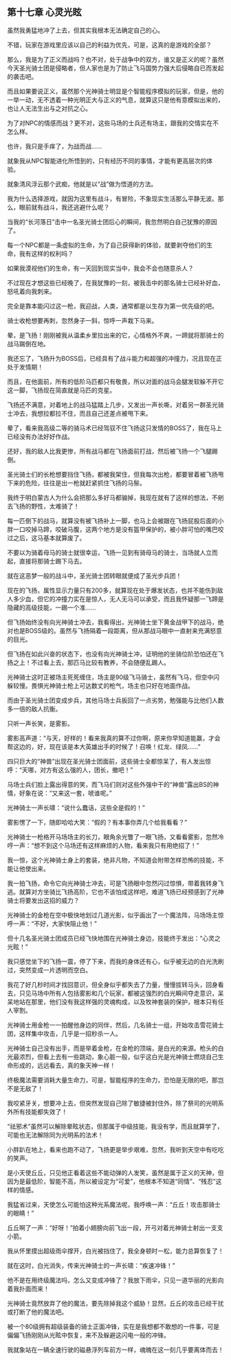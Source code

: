 ## 第十七章 心灵光眩

虽然我勇猛地冲了上去，但其实我根本无法确定自己的心。

不错，玩家在游戏里应该以自己的利益为优先，可是，这真的是游戏的全部？

那么，我是为了正义而战吗？也不对，处于战争中的双方，谁又是正义的呢？虽然今天圣光骑士团是侵略者，但人家也是为了防止飞马国势力强大后侵略自已而发起的袭击吧。

而且如果要说正义，虽然那个光神骑士明显是个智能程序模拟的玩家，但是，他的一举一动，无不透着一种光明正大与正义的气息，就算这只是他有意模拟出来的，也让人无法生出与之对抗之心。

为了对NPC的情感而战？更不对，这些马场的士兵还有场主，跟我的交情实在不怎么样。

也许，我只是手痒了，为战而战……

就象我从NPC智能进化所悟到的，只有经历不同的事情，才能有更高层次的体验。

就象清风浮云那个武痴，他就是以“战”做为悟道的方法。

我为什么选择游戏，就因为这里有战斗，有冒险，不象现实生活那么平静无波。那么，眼前就有战斗，我还逃避什么呢？

当我的“长河落日”击中一名圣光骑士团后心的瞬间，我忽然明白自己犹豫的原因了。

每一个NPC都是一条虚拟的生命，为了自己获得新的体验，就要剥夺他们的生命，我有这样的权利吗？

如果我漠视他们的生命，有一天回到现实当中，我会不会也随意杀人？

不过现在才想这些已经晚了，在我犹豫的一刻，被我击中的那名骑士已经补好血，怒吼着向我刺来。

完全是靠本能闪过这一枪，我迎战，人类，通常都是以生存为第一优先级的吧。

骑士收枪想要再刺，忽然身子一斜，惊呼一声栽下马来。

晕，是飞扬！刚刚被我从温柔乡里拉出来的它，心情格外不爽，一蹄就将那骑士的战马踹倒在地。

我还忘了，飞扬升为BOSS后，已经具有了战斗能力和超强的冲撞力，况且现在正处于发情期！

而且，在他面前，所有的低阶马匹都只有敬畏，所以对面的战马会腿发软躲不开它这一脚，飞扬现在简直就是马匹的克星。

飞扬还不满意，对着地上的战马猛踏上几步，又发出一声长嘶，对着另一群圣光骑士冲去，我想拉都拉不住，而且自己还差点被甩下来。

晕了，看来我高级二等的骑马术已经驾驭不住飞扬这只发情的BOSS了，我在马上已经没有办法好好作战。

还好，我的敌人比我更惨，所有战马都在飞扬面前打战，然后被飞扬一个飞腿踢倒。

圣光骑士们的长枪想要挡住飞扬，都被我架住，但我每次出枪，都要冒着被飞扬甩下来的危险，往往是出一枪就赶紧抓住飞扬的马鬃。

我终于明白蒙古人为什么会把那么多好马都骟掉，我现在就有了这样的想法，不剜去飞扬的野性，太难骑了！

每一匹倒下的战马，就算没有被飞扬补上一脚，也马上会被跟在飞扬屁股后面的小胖一口咬掉马蹄，咬破马腹，这两个地方是没有盔甲保护的，被小胖可怕的嘴巴咬过之后，这马基本就算废了。

不要以为骑着母马的骑士就很幸运，飞扬一见到有骑母马的骑士，当场就人立而起，直接将那骑士踢下马去。

就在这恶梦一般的战斗中，圣光骑士团转眼就便成了圣光步兵团！

现在的飞扬，属性显示力量只有200多，就算现在处于爆发状态，也并不能伤到敌人多少血，但它的冲撞力实在是惊人，无人无马可以承受，而且我怀疑那一飞蹄是隐藏的高级技能，一踢一个准……

但飞扬始终没有向光神骑士冲去，我看得出，光神骑士坐下黄金战甲下的战马，绝对也是BOSS级的。虽然与飞扬隔着一段距离，但从那战马眼中一直射来充满怒意的目光。

但飞扬在如此兴奋的状态下，也没有向光神骑士冲，证明他的坐骑位阶恐怕还在飞扬之上！不过看上去，那匹马比较有教养，不会随便乱踢人。

光神骑士这时正被场主死死缠住，场主是90级飞马骑士，虽然有飞马，但空中闪躲较慢。畏惧光神骑士枪上可达数丈的枪气，场主也只好在地面作战。

而由于圣光骑士团变成步兵，其他马场士兵扳回了一点劣势，勉强能与比他们人数多一倍的敌人抗衡。

只听一声长笑，是雾影。

雾影高声道：“与天，好样的！看来我真的算不过你啊，原来你早知道能赢，才会帮这边的，好，现在该是本大英雄出手的时候了！召唤！红龙、绿凤……”

四只巨大的“神兽”出现在圣光骑士团面前，这些骑士全都惊呆了，有人发出惊呼：“天哪，对方有这么强的人，团长，撤吧！”

马场士兵们脸上露出得意的笑，而飞马们则对这些外强中干的“神兽”露出BS的神情，好象在说：“又来这一套，唬谁呢。”

光神骑士一声长啸：“说什么蠢话，这些全是假的！”

雾影愣了一下，随即哈哈大笑：“假的？有本事你弄几个给我看看？”

光神骑士一枪格开马场场主的长刀，眼角余光瞥了一眼飞扬，又看看雾影，忽然冷哼一声：“想不到这个马场还有这样麻烦的人物，看来我只有用绝招了！”

我一惊，这个光神骑士身上的套装，绝非凡物，不知道会附带怎样恐怖的技能，不能让他使出来。

我一拍飞扬，命令它向光神骑士冲去，可是飞扬眼中忽然闪过惊惧，带着我转身飞逃。就算对方坐骑比飞扬高阶，它也不该怕成这样吧，难道飞扬已经预感到了光神骑士将要发出这招的威力？

光神骑士的金枪在空中极快地划过几道光影，似乎画出了一个魔法阵，马场场主惊呼一声：“不好，大家快阻止他！”

但十几名圣光骑士团成员已经飞快地围在光神骑士身边，技能终于发出：“心灵之光眩！”

我只感觉坐下的飞扬一震，停了下来，而我的身体还有心，似乎被无边的白光洗刷过，突然变成一片透明而空白。

我花了好几秒时间才找回意识，但全身似乎都失去了力量，慢慢拔转马头，回身看去，只见马场中所有人包括雾影和几个玩家，都被这强烈的白光瞬间夺走意识，呆呆地站在那里，他们没有我这样强的灵魂构成，以及牧神套装的保护，根本只有任人宰割。

光神骑士用金枪一一拍醒他身边的同伴，然后，几名骑士一组，开始攻击雪花骑士团，这样集中攻击，几乎是一招秒杀一人。

光神骑士自己没有出手，而是举着金枪，在金枪的顶端，是白光的来源。枪头的白光最浓烈，但看上去有一些跳动，象心脏一般，似乎这白光是光神骑士燃烧自己生命形成的，远远看去，真的象天神一样！

终极魔法需要消耗大量生命力，可是，智能程序的生命力，恐怕是无限的吧，那岂不是无敌了！

我咬紧牙关，想要冲上去，但突然发现自己除了敏捷被封住外，除了祭司的光明系外所有技能都失效了！

“祛邪术”虽然可以解除晕眩状态，但那属于中级技能，我没有学，而且就算学了，可能也无法解除同为光明系的法术！

小胖趴在地上，看来也跑不动了，飞扬更是举步艰难，忽然，我听到天空中有吃吃的笑声。

是小天使丘丘，只见他正看着这些不能动弹的人发笑，虽然是属于正义的天神，但因为是最低阶，智能不高，所以被设定为“可爱”，他根本不知道“同情”、“残忍”这样的情感。

我猛省过来，天使怎么可能怕这种光系魔法呢，我呼唤一声：“丘丘！攻击那骑士的眼睛！”

丘丘啊了一声：“好呀！”拍着小翅膀向前飞出一段，开弓对着光神骑士射出一支支小箭。

我从怀里摸出超级雨伞撑开，白光被挡住了，我全身顿时一松，能力总算恢复了！

就在这时，白光消失，传来光神骑士的一声长啸：“疾速冲锋！”

他不是在用终级魔法吗，怎么又变成冲锋了？我放下雨伞，只见一道华丽的光影向着我扑面而来！

光神骑士竟然放弃了他的魔法，要先除掉我这个威胁！显然，丘丘的攻击已经干扰或打断了他的魔法吧。

被一个80级拥有超级装备的骑士正面冲锋，实在是我想都不敢想的一件事，可是偏偏飞扬刚刚从光眩中恢复，来不及躲避这闪电一般的冲锋。

我就象站在一辆全速行驶的磁悬浮列车前方一样，魂魄在这一刻几乎要离体而去！

